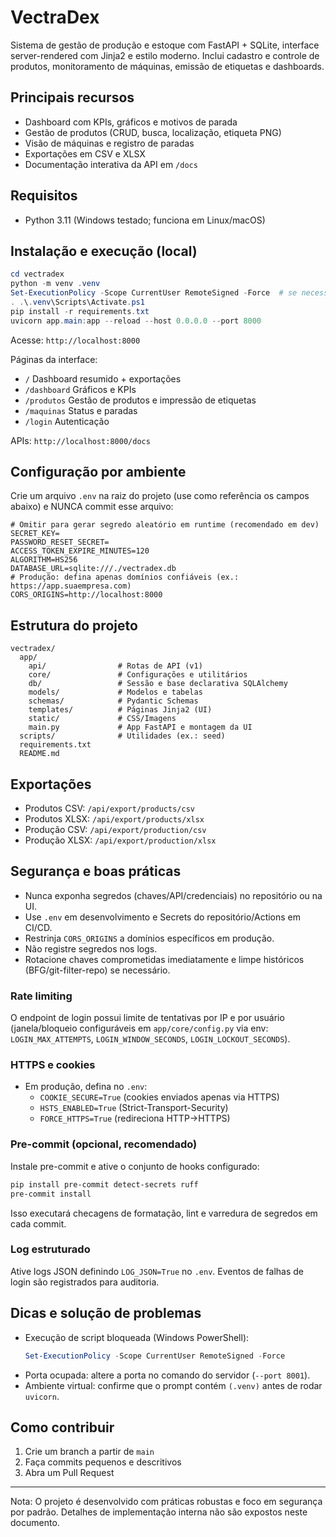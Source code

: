 # VectraDex

Sistema de gestão de produção e estoque com FastAPI + SQLite, interface server-rendered com Jinja2 e estilo moderno. Inclui cadastro e controle de produtos, monitoramento de máquinas, emissão de etiquetas e dashboards.

## Principais recursos
- Dashboard com KPIs, gráficos e motivos de parada
- Gestão de produtos (CRUD, busca, localização, etiqueta PNG)
- Visão de máquinas e registro de paradas
- Exportações em CSV e XLSX
- Documentação interativa da API em `/docs`

## Requisitos
- Python 3.11 (Windows testado; funciona em Linux/macOS)

## Instalação e execução (local)
```powershell
cd vectradex
python -m venv .venv
Set-ExecutionPolicy -Scope CurrentUser RemoteSigned -Force  # se necessário
. .\.venv\Scripts\Activate.ps1
pip install -r requirements.txt
uvicorn app.main:app --reload --host 0.0.0.0 --port 8000
```

Acesse: `http://localhost:8000`

Páginas da interface:
- `/` Dashboard resumido + exportações
- `/dashboard` Gráficos e KPIs
- `/produtos` Gestão de produtos e impressão de etiquetas
- `/maquinas` Status e paradas
- `/login` Autenticação

APIs: `http://localhost:8000/docs`

## Configuração por ambiente
Crie um arquivo `.env` na raiz do projeto (use como referência os campos abaixo) e NUNCA commit esse arquivo:
```
# Omitir para gerar segredo aleatório em runtime (recomendado em dev)
SECRET_KEY=
PASSWORD_RESET_SECRET=
ACCESS_TOKEN_EXPIRE_MINUTES=120
ALGORITHM=HS256
DATABASE_URL=sqlite:///./vectradex.db
# Produção: defina apenas domínios confiáveis (ex.: https://app.suaempresa.com)
CORS_ORIGINS=http://localhost:8000
```

## Estrutura do projeto
```
vectradex/
  app/
    api/                # Rotas de API (v1)
    core/               # Configurações e utilitários
    db/                 # Sessão e base declarativa SQLAlchemy
    models/             # Modelos e tabelas
    schemas/            # Pydantic Schemas
    templates/          # Páginas Jinja2 (UI)
    static/             # CSS/Imagens
    main.py             # App FastAPI e montagem da UI
  scripts/              # Utilidades (ex.: seed)
  requirements.txt
  README.md
```

## Exportações
- Produtos CSV: `/api/export/products/csv`
- Produtos XLSX: `/api/export/products/xlsx`
- Produção CSV: `/api/export/production/csv`
- Produção XLSX: `/api/export/production/xlsx`

## Segurança e boas práticas
- Nunca exponha segredos (chaves/API/credenciais) no repositório ou na UI.
- Use `.env` em desenvolvimento e Secrets do repositório/Actions em CI/CD.
- Restrinja `CORS_ORIGINS` a domínios específicos em produção.
- Não registre segredos nos logs.
- Rotacione chaves comprometidas imediatamente e limpe históricos (BFG/git-filter-repo) se necessário.

### Rate limiting
O endpoint de login possui limite de tentativas por IP e por usuário (janela/bloqueio configuráveis em `app/core/config.py` via env: `LOGIN_MAX_ATTEMPTS`, `LOGIN_WINDOW_SECONDS`, `LOGIN_LOCKOUT_SECONDS`).

### HTTPS e cookies
- Em produção, defina no `.env`:
  - `COOKIE_SECURE=True` (cookies enviados apenas via HTTPS)
  - `HSTS_ENABLED=True` (Strict-Transport-Security)
  - `FORCE_HTTPS=True` (redireciona HTTP→HTTPS)

### Pre-commit (opcional, recomendado)
Instale pre-commit e ative o conjunto de hooks configurado:
```bash
pip install pre-commit detect-secrets ruff
pre-commit install
```
Isso executará checagens de formatação, lint e varredura de segredos em cada commit.

### Log estruturado
Ative logs JSON definindo `LOG_JSON=True` no `.env`. Eventos de falhas de login são registrados para auditoria.

## Dicas e solução de problemas
- Execução de script bloqueada (Windows PowerShell):
  ```powershell
  Set-ExecutionPolicy -Scope CurrentUser RemoteSigned -Force
  ```
- Porta ocupada: altere a porta no comando do servidor (`--port 8001`).
- Ambiente virtual: confirme que o prompt contém `(.venv)` antes de rodar `uvicorn`.

## Como contribuir
1. Crie um branch a partir de `main`
2. Faça commits pequenos e descritivos
3. Abra um Pull Request

---

Nota: O projeto é desenvolvido com práticas robustas e foco em segurança por padrão. Detalhes de implementação interna não são expostos neste documento.
